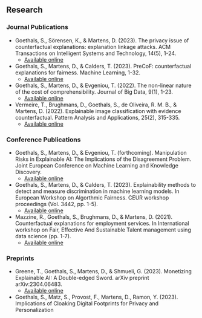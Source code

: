 ## Research
### Journal Publications
- Goethals, S., Sörensen, K., & Martens, D. (2023). The privacy issue of counterfactual explanations: explanation linkage attacks. ACM Transactions on Intelligent Systems and Technology, 14(5), 1-24.
   - [Available online](https://dl.acm.org/doi/abs/10.1145/3608482?casa_token=jTZ9jodFLYgAAAAA%3AovCJhwiJaXcoKmqNh8v2F3i5GpiQdokZFfshoXfPAyBnY_9eM1VphnijXo6em0XndSf3vRSeBOAj)
- Goethals, S., Martens, D., & Calders, T. (2023). PreCoF: counterfactual explanations for fairness. Machine Learning, 1-32.
   - [Available online](https://dl.acm.org/doi/abs/10.1145/3608482?casa_token=jTZ9jodFLYgAAAAA%3AovCJhwiJaXcoKmqNh8v2F3i5GpiQdokZFfshoXfPAyBnY_9eM1VphnijXo6em0XndSf3vRSeBOAj)
- Goethals, S., Martens, D., & Evgeniou, T. (2022). The non-linear nature of the cost of comprehensibility. Journal of Big Data, 9(1), 1-23.
   - [Available online](https://link.springer.com/article/10.1186/s40537-022-00579-2?trk=public_post_comment-text)
- Vermeire, T., Brughmans, D., Goethals, S., de Oliveira, R. M. B., & Martens, D. (2022). Explainable image classification with evidence counterfactual. Pattern Analysis and Applications, 25(2), 315-335.
   - [Available online](https://link.springer.com/article/10.1007/s10044-021-01055-y)

### Conference Publications
- Goethals, S., Martens, D., & Evgeniou, T. (forthcoming). Manipulation Risks in Explainable AI: The Implications of the Disagreement Problem. Joint European Conference on Machine Learning and Knowledge Discovery.
   - [Available online](https://arxiv.org/pdf/2306.13885.pdf)
- Goethals, S., Martens, D., & Calders, T. (2023). Explainability methods to detect and measure discrimination in machine learning models. In European Workshop on Algorthmic Fairness. CEUR workshop proceedings (Vol. 3442, pp. 1-5).
   - [Available online](https://ceur-ws.org/Vol-3442/paper-11.pdf)
- Mazzine, R., Goethals, S., Brughmans, D., & Martens, D. (2021). Counterfactual explanations for employment services. In International workshop on Fair, Effective And Sustainable Talent management using data science (pp. 1-7).
   - [Available online](https://feast-ecmlpkdd.github.io/archive/2021/papers/FEAST2021_paper_7.pdf)
 
### Preprints
- Greene, T., Goethals, S., Martens, D., & Shmueli, G. (2023). Monetizing Explainable AI: A Double-edged Sword. arXiv preprint arXiv:2304.06483. 
   - [Available online](https://arxiv.org/pdf/2304.06483.pdf)
- Goethals, S., Matz, S., Provost, F., Martens, D., Ramon, Y. (2023).  Implications of Cloaking Digital Footprints for Privacy and Personalization
